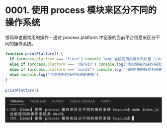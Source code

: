 # 0001. 使用 process 模块来区分不同的操作系统

很简单也很常用的操作 - 通过 process.platform 中记录的当前平台信息来区分不同的操作系统。

```js
function printPlatform() {
  if (process.platform === 'linux') console.log('当前使用的操作系统是 Linux')
  else if (process.platform === 'darwin') console.log('当前使用的操作系统是 MacOS')
  else if (process.platform === 'win32') console.log('当前使用的操作系统是 Windows')
  else console.log('当前使用的操作系统是未知')
}

printPlatform()
```

![](md-imgs/2024-09-24-15-59-17.png)